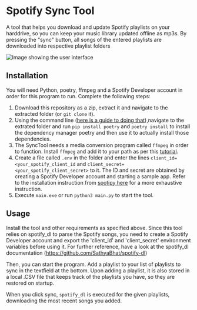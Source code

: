 # Spotify Sync Tool

A tool that helps you download and update Spotify playlists on your harddrive, so you can keep your music library updated offline as mp3s.
By pressing the "sync" button, all songs of the entered playlists are downloaded into respective playlist folders

![Image showing the user interface](https://user-images.githubusercontent.com/29024343/139120505-8072551f-e403-49eb-be5b-90f0e54317a4.png)

## Installation

You will need Python, poetry, ffmpeg and a Spotify Developer account in order for this program to run.
Complete the following steps:

1. Download this repository as a zip, extract it and navigate to the extracted folder (or `git clone` it).
2. Using the command line ([here is a guide to doing that](https://www.learnenough.com/command-line-tutorial#sec-running_a_terminal)),navigate to the extrated folder and run `pip install poetry` and `poetry install` to install the dependency manager poetry and then use it to actually install those dependencies.
3. The SyncTool needs a media conversion program called `ffmpeg` in order to function. Install `ffmpeg` and add it to your path as per this [tutorial](https://blog.gregzaal.com/how-to-install-ffmpeg-on-windows/).
4. Create a file called `.env` in the folder and enter the lines `client_id=<your_spotify_client_id` and `client_secret=<your_spotify_client_secret>` to it. The ID and secret are obtained by creating a Spotify Developer account and starting a sample app. Refer to the installation instruction from [spotipy here](https://github.com/plamere/spotipy) for a more exhaustive instruction.
5. Execute `main.exe` or run `python3 main.py` to start the tool.

## Usage

Install the tool and other requirements as specified above.
Since this tool relies on spotify_dl to parse the Spotify songs, you need to create a Spotify Developer account 
and export the 'client_id' and 'client_secret' environment variables before using it. 
For further reference, have a look at the spotify_dl documentation (https://github.com/SathyaBhat/spotify-dl)

Then, you can start the program. Add a playlist to your list of playlists to sync in the textfield at the bottom. Upon adding a playlist,
it is also stored in a local .CSV file that keeps track of the playlists you have, so they are restored on startup.

When you click sync, `spotify_dl` is executed for the given playlists, downloading the most recent songs you added.
